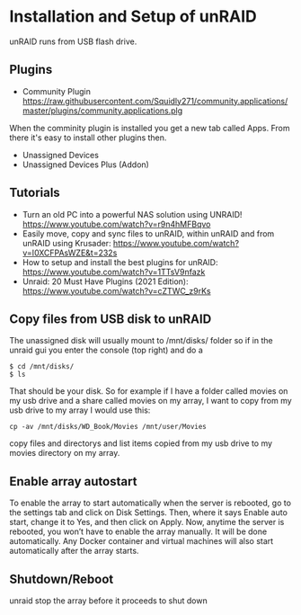 # Installation and Setup of unRAID

unRAID runs from USB flash drive.

## Plugins

* Community Plugin https://raw.githubusercontent.com/Squidly271/community.applications/master/plugins/community.applications.plg

When the comminity plugin is installed you get a new tab called Apps. From there it's easy to
install other plugins then.

* Unassigned Devices
* Unassigned Devices Plus (Addon)

## Tutorials

* Turn an old PC into a powerful NAS solution using UNRAID! https://www.youtube.com/watch?v=r9n4hMFBqvo
* Easily move, copy and sync files to unRAID, within unRAID and from unRAID using Krusader: https://www.youtube.com/watch?v=I0XCFPAsWZE&t=232s
* How to setup and install the best plugins for unRAID: https://www.youtube.com/watch?v=1TTsV9nfazk
* Unraid: 20 Must Have Plugins (2021 Edition): https://www.youtube.com/watch?v=cZTWC_z9rKs

## Copy files from USB disk to unRAID

The unassigned disk will usually mount to /mnt/disks/ folder so if in the unraid gui you enter the console (top right) and do a

    $ cd /mnt/disks/
    $ ls

That should be your disk.  So for example if I have a folder called movies on my usb drive and a share called movies on my array, I want to copy from my usb drive to my array I would use this:

    cp -av /mnt/disks/WD_Book/Movies /mnt/user/Movies

copy files and directorys and list items copied from my usb drive to my movies directory on my array.

## Enable array autostart

To enable the array to start automatically when the server is rebooted, go to the settings tab and click on Disk Settings. Then, where it says Enable auto start, change it to Yes, and then click on Apply. Now, anytime the server is rebooted, you won’t have to enable the array manually. It will be done automatically. Any Docker container and virtual machines will also start automatically after the array starts.

## Shutdown/Reboot

unraid stop the array before it proceeds to shut down